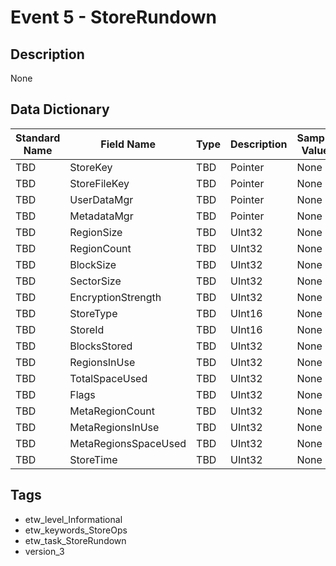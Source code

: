 # Event 5 - StoreRundown

## Description
None

## Data Dictionary
|Standard Name|Field Name|Type|Description|Sample Value|
|---|---|---|---|---|
|TBD|StoreKey|TBD|Pointer|None|None|
|TBD|StoreFileKey|TBD|Pointer|None|None|
|TBD|UserDataMgr|TBD|Pointer|None|None|
|TBD|MetadataMgr|TBD|Pointer|None|None|
|TBD|RegionSize|TBD|UInt32|None|None|
|TBD|RegionCount|TBD|UInt32|None|None|
|TBD|BlockSize|TBD|UInt32|None|None|
|TBD|SectorSize|TBD|UInt32|None|None|
|TBD|EncryptionStrength|TBD|UInt32|None|None|
|TBD|StoreType|TBD|UInt16|None|None|
|TBD|StoreId|TBD|UInt16|None|None|
|TBD|BlocksStored|TBD|UInt32|None|None|
|TBD|RegionsInUse|TBD|UInt32|None|None|
|TBD|TotalSpaceUsed|TBD|UInt32|None|None|
|TBD|Flags|TBD|UInt32|None|None|
|TBD|MetaRegionCount|TBD|UInt32|None|None|
|TBD|MetaRegionsInUse|TBD|UInt32|None|None|
|TBD|MetaRegionsSpaceUsed|TBD|UInt32|None|None|
|TBD|StoreTime|TBD|UInt32|None|None|

## Tags
* etw_level_Informational
* etw_keywords_StoreOps
* etw_task_StoreRundown
* version_3